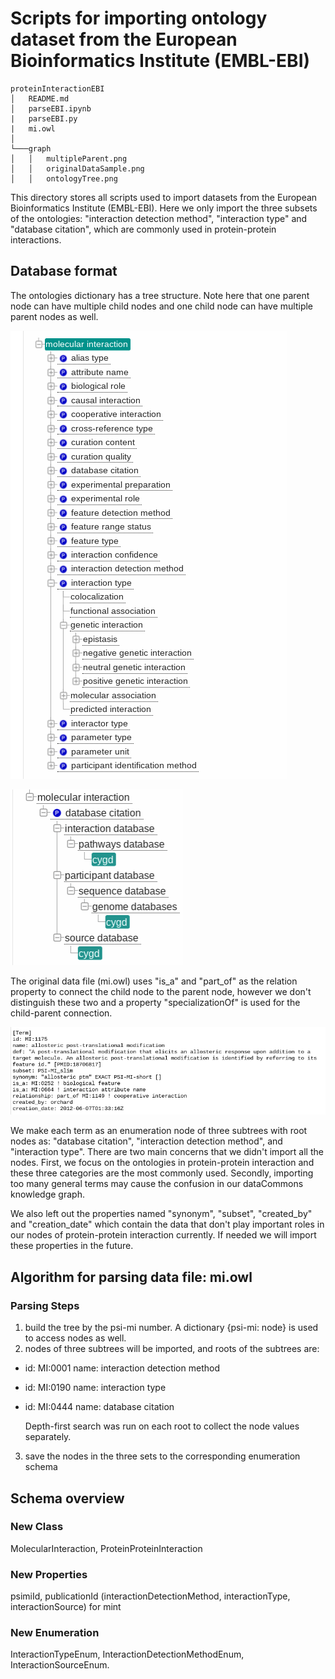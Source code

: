# Scripts for importing ontology dataset from the European Bioinformatics Institute (EMBL-EBI)

```
proteinInteractionEBI
│   README.md
│   parseEBI.ipynb
|   parseEBI.py
|   mi.owl
│
└───graph
│   │   multipleParent.png
│   │   originalDataSample.png
│   │   ontologyTree.png

```

This directory stores all scripts used to import datasets from the European Bioinformatics Institute (EMBL-EBI). 
Here we only import the three subsets of the ontologies: "interaction detection method", "interaction type" and "database citation", which are commonly used in protein-protein interactions. 

## Database format

The ontologies dictionary has a tree structure. Note here that one parent node can have multiple child nodes and one child node can have multiple parent nodes as well.

![Tree Structure](./graph/ontologyTree.png)

![Multiple Parent Node](./graph/multipleParent.png)

The original data file (mi.owl) uses "is_a" and "part_of" as the relation property to connect the child node to the parent node, however we don't distinguish these two and a property "specializationOf" is used for the child-parent connection.

![Original Data Sample](./graph/originalDataSample.png)

We make each term as an enumeration node of three subtrees with root nodes as: "database citation", "interaction detection method", and "interaction type". There are two main concerns that we didn't import all the nodes. First, we focus on the ontologies in protein-protein interaction and these three categories are the most commonly used. Secondly, importing too many general terms may cause the confusion in our dataCommons knowledge graph. 

We also left out the properties named "synonym", "subset", "created_by" and "creation_date" which contain the data that don't play important roles in our nodes of protein-protein interaction currently. If needed we will import these properties in the future. 


## Algorithm for parsing data file: mi.owl

### Parsing Steps

1. build the tree by the psi-mi number. A dictionary {psi-mi: node} is used to access nodes as well. 
2. nodes of three subtrees will be imported, and roots of the subtrees are:
- id: MI:0001 name: interaction detection method 
- id: MI:0190 name: interaction type  
- id: MI:0444 name: database citation 

  Depth-first search was run on each root to collect the node values separately.

3. save the nodes in the three sets to the corresponding enumeration schema

## Schema overview

### New Class 

MolecularInteraction, ProteinProteinInteraction

### New Properties 

psimiId, publicationId
(interactionDetectionMethod, interactionType, interactionSource) for mint

### New Enumeration

InteractionTypeEnum, InteractionDetectionMethodEnum, InteractionSourceEnum.


